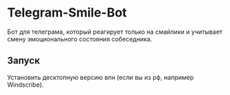 # Telegram-Smile-Bot
 Бот для телеграма, который реагирует только на смайлики и учитывает смену эмоционального состояния собеседника.
 
 ## Запуск
 
 Установить десктопную версию впн (если вы из рф, например Windscribe).
 
